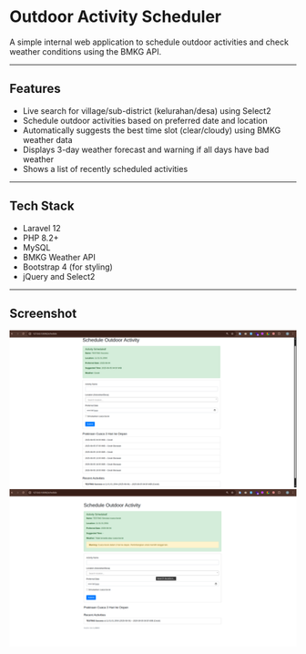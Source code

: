 # Outdoor Activity Scheduler

A simple internal web application to schedule outdoor activities and check weather conditions using the BMKG API.

---

## Features

- Live search for village/sub-district (kelurahan/desa) using Select2
- Schedule outdoor activities based on preferred date and location
- Automatically suggests the best time slot (clear/cloudy) using BMKG weather data
- Displays 3-day weather forecast and warning if all days have bad weather
- Shows a list of recently scheduled activities

---

## Tech Stack

- Laravel 12
- PHP 8.2+
- MySQL 
- BMKG Weather API
- Bootstrap 4 (for styling)
- jQuery and Select2

---

## Screenshot

![Screenshot](public/success.png)
![Screenshot](public/simulasi_cuaca_buruk.png)



